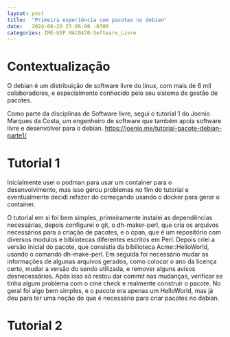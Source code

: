 ```yaml
---
layout: post
title:  "Primeira experiência com pacotes no debian"
date:   2024-06-26 23:06:00 -0300
categories: IME-USP MAC0470-Software_Livre
---
```


# Contextualização

O debian é um distribuição de software livre do linux, com mais de 6 mil colaboradores, e especialmente conhecido pelo seu sistema de gestão de pacotes.

Como parte da disciplinas de Software livre, segui o tutorial 1 do Joenio Marques da Costa, um engenheiro de software que também apoia software livre e desenvolver para o debian.
https://joenio.me/tutorial-pacote-debian-parte1/

# Tutorial 1
Inicialmente usei o podman para usar um container para o desenvolvimento, mas isso gerou problemas no fim do tutorial e eventualmente decidi refazer do começando usando o docker para gerar o container. 

O tutorial em si foi bem simples, primeiramente instalei as dependências necessárias, depois configurei o git, o dh-maker-perl, que cria os arquivos necessários para a criação de pacotes, e o cpan, que é um repositório com diversos modulos e bibliotecas diferentes escritos em Perl. Depois criei a versão inicial do pacote, que consistia da bibilioteca Acme::HelloWorld, usando o comando dh-make-perl. Em seguida foi necessário mudar as informações de algunas arquivos gerados, como colocar o ano da licença certo, mudar a versão do sendo utilizada, e remover alguns avisos desnecessários. Após isso só restou dar commit nas mudanças, verificar se tinha algum problema com o cme check e realmente construir o pacote. No geral foi algo bem simples, e o pacote era apenas um HelloWorld, mas já deu para ter uma noção do que é necessário para criar pacotes no debian.

# Tutorial 2
